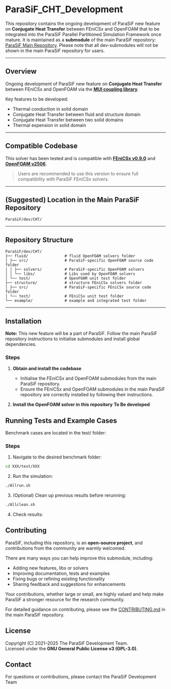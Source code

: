 # ParaSiF_CHT_Development

This repository contains the ongoing development of ParaSiF new feature on **Conjugate Heat Transfer** between FEniCSx and OpenFOAM that to be integrated into the ParaSiF Parallel Partitioned Simulation Framework once mature.
It is maintained as a **submodule** of the main ParaSiF repository: [ParaSiF Main Repository](https://github.com/ParaSiF/ParaSiF). Please note that all dev-submodules will not be shown in the main ParaSiF repository for users.

---

## Overview

Ongoing development of ParaSiF new feature on **Conjugate Heat Transfer** between FEniCSx and OpenFOAM via the **[MUI coupling library](https://mxui.github.io/)**.

Key features to be developed:

- Thermal conduction in solid domain
- Conjugate Heat Transfer between fluid and structure domain
- Conjugate Heat Transfer between two solid domains
- Thermal expension in solid domain

---

## Compatible Codebase

This solver has been tested and is compatible with **[FEniCSx v0.9.0](https://github.com/FEniCS/dolfinx/releases/tag/v0.9.0.post1)** and **[OpenFOAM v2506](https://www.openfoam.com/news/main-news/openfoam-v2506)**.

> Users are recommended to use this version to ensure full compatibility with ParaSiF FEniCSx solvers.

---

## (Suggested) Location in the Main ParaSiF Repository

`ParaSiF/dev/CHT/`

---

## Repository Structure

```
ParaSiF/dev/CHT/
├── fluid/                # fluid OpenFOAM solvers folder
│ ├── src/                # ParaSiF-specific OpenFOAM source code folder
│ │ ├── solvers/          # ParaSiF-specific OpenFOAM solvers
│ │ └── libs/             # Libs used by OpenFOAM solvers
│ └── test/               # OpenFOAM unit test folder
├── structure/            # structure FEniCSx solvers folder
│ ├── src/                # ParaSiF-specific FEniCSx source code folder
│ └── test/               # FEniCSx unit test folder
└── example/              # example and integrated test folder
```

---

## Installation

**Note:** This new feature will be a part of ParaSiF. Follow the main ParaSiF repository instructions to initialise submodules and install global dependencies.

### Steps

1. **Obtain and install the codebase**
   - Initialise the FEniCSx and OpenFOAM submodules from the main ParaSiF repository.
   - Ensure the FEniCSx and OpenFOAM submodules in the main ParaSiF repository are correctly installed by following their instructions.

2. **Install the OpenFOAM solver in this repository**
   **To Be developed**

## Running Tests and Example Cases

Benchmark cases are located in the test/ folder:

### Steps

1. Navigate to the desired benchmark folder:

```bash
cd XXX/test/XXX
```

2. Run the simulation:

```bash
./Allrun.sh
```

3. (Optional) Clean up previous results before rerunning:

```bash
./Allclean.sh
```
4. Check results:

## Contributing

ParaSiF, including this repository, is an **open-source project**, and contributions from the community are warmly welcomed.

There are many ways you can help improve this submodule, including:

- Adding new features, libs or solvers
- Improving documentation, tests and examples
- Fixing bugs or refining existing functionality
- Sharing feedback and suggestions for enhancements

Your contributions, whether large or small, are highly valued and help make ParaSiF a stronger resource for the research community.

For detailed guidance on contributing, please see the [CONTRIBUTING.md](https://github.com/ParaSiF/ParaSiF/blob/main/CONTRIBUTING.md) in the main ParaSiF repository.

## License

Copyright (C) 2021–2025 The ParaSiF Development Team.  
Licensed under the **GNU General Public License v3 (GPL-3.0)**.

## Contact

For questions or contributions, please contact the ParaSiF Development Team

